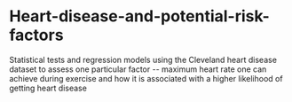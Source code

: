 # Heart-disease-and-potential-risk-factors
Statistical tests and regression models using the Cleveland heart disease dataset to assess one particular factor -- maximum heart rate one can achieve during exercise and how it is associated with a higher likelihood of getting heart disease
